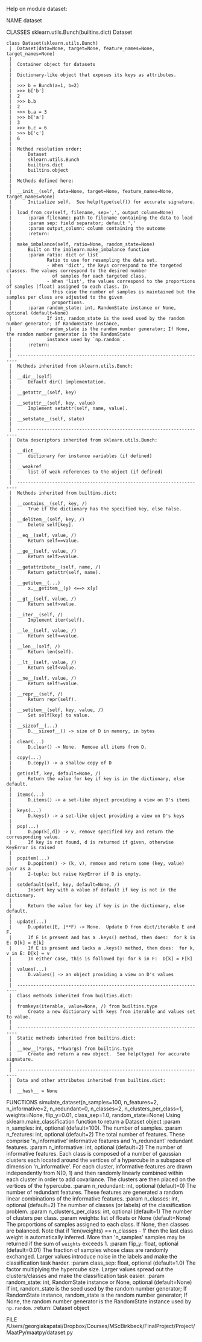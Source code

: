 Help on module dataset:

NAME
    dataset

CLASSES
    sklearn.utils.Bunch(builtins.dict)
        Dataset
    
    class Dataset(sklearn.utils.Bunch)
     |  Dataset(data=None, target=None, feature_names=None, target_names=None)
     |  
     |  Container object for datasets
     |  
     |  Dictionary-like object that exposes its keys as attributes.
     |  
     |  >>> b = Bunch(a=1, b=2)
     |  >>> b['b']
     |  2
     |  >>> b.b
     |  2
     |  >>> b.a = 3
     |  >>> b['a']
     |  3
     |  >>> b.c = 6
     |  >>> b['c']
     |  6
     |  
     |  Method resolution order:
     |      Dataset
     |      sklearn.utils.Bunch
     |      builtins.dict
     |      builtins.object
     |  
     |  Methods defined here:
     |  
     |  __init__(self, data=None, target=None, feature_names=None, target_names=None)
     |      Initialize self.  See help(type(self)) for accurate signature.
     |  
     |  load_from_csv(self, filename, sep=',', output_column=None)
     |      :param filename: path to filename containing the data to load
     |      :param sep: field separator; default ','
     |      :param output_column: column containing the outcome
     |      :return:
     |  
     |  make_imbalance(self, ratio=None, random_state=None)
     |      Built on the imblearn.make_imbalance function
     |      :param ratio: dict or list
     |             Ratio to use for resampling the data set.
     |             - When 'dict', the keys correspond to the targeted classes. The values correspond to the desired number
     |               of samples for each targeted class.
     |             - When 'list', the values correspond to the proportions of samples (float) assigned to each class. In
     |               this case the number of samples is maintained but the samples per class are adjusted to the given
     |               proportions.
     |      :param random_state: int, RandomState instance or None, optional (default=None)
     |             If int, random_state is the seed used by the random number generator; If RandomState instance,
     |             random_state is the random number generator; If None, the random number generator is the RandomState
     |             instance used by `np.random`.
     |      :return:
     |  
     |  ----------------------------------------------------------------------
     |  Methods inherited from sklearn.utils.Bunch:
     |  
     |  __dir__(self)
     |      Default dir() implementation.
     |  
     |  __getattr__(self, key)
     |  
     |  __setattr__(self, key, value)
     |      Implement setattr(self, name, value).
     |  
     |  __setstate__(self, state)
     |  
     |  ----------------------------------------------------------------------
     |  Data descriptors inherited from sklearn.utils.Bunch:
     |  
     |  __dict__
     |      dictionary for instance variables (if defined)
     |  
     |  __weakref__
     |      list of weak references to the object (if defined)
     |  
     |  ----------------------------------------------------------------------
     |  Methods inherited from builtins.dict:
     |  
     |  __contains__(self, key, /)
     |      True if the dictionary has the specified key, else False.
     |  
     |  __delitem__(self, key, /)
     |      Delete self[key].
     |  
     |  __eq__(self, value, /)
     |      Return self==value.
     |  
     |  __ge__(self, value, /)
     |      Return self>=value.
     |  
     |  __getattribute__(self, name, /)
     |      Return getattr(self, name).
     |  
     |  __getitem__(...)
     |      x.__getitem__(y) <==> x[y]
     |  
     |  __gt__(self, value, /)
     |      Return self>value.
     |  
     |  __iter__(self, /)
     |      Implement iter(self).
     |  
     |  __le__(self, value, /)
     |      Return self<=value.
     |  
     |  __len__(self, /)
     |      Return len(self).
     |  
     |  __lt__(self, value, /)
     |      Return self<value.
     |  
     |  __ne__(self, value, /)
     |      Return self!=value.
     |  
     |  __repr__(self, /)
     |      Return repr(self).
     |  
     |  __setitem__(self, key, value, /)
     |      Set self[key] to value.
     |  
     |  __sizeof__(...)
     |      D.__sizeof__() -> size of D in memory, in bytes
     |  
     |  clear(...)
     |      D.clear() -> None.  Remove all items from D.
     |  
     |  copy(...)
     |      D.copy() -> a shallow copy of D
     |  
     |  get(self, key, default=None, /)
     |      Return the value for key if key is in the dictionary, else default.
     |  
     |  items(...)
     |      D.items() -> a set-like object providing a view on D's items
     |  
     |  keys(...)
     |      D.keys() -> a set-like object providing a view on D's keys
     |  
     |  pop(...)
     |      D.pop(k[,d]) -> v, remove specified key and return the corresponding value.
     |      If key is not found, d is returned if given, otherwise KeyError is raised
     |  
     |  popitem(...)
     |      D.popitem() -> (k, v), remove and return some (key, value) pair as a
     |      2-tuple; but raise KeyError if D is empty.
     |  
     |  setdefault(self, key, default=None, /)
     |      Insert key with a value of default if key is not in the dictionary.
     |      
     |      Return the value for key if key is in the dictionary, else default.
     |  
     |  update(...)
     |      D.update([E, ]**F) -> None.  Update D from dict/iterable E and F.
     |      If E is present and has a .keys() method, then does:  for k in E: D[k] = E[k]
     |      If E is present and lacks a .keys() method, then does:  for k, v in E: D[k] = v
     |      In either case, this is followed by: for k in F:  D[k] = F[k]
     |  
     |  values(...)
     |      D.values() -> an object providing a view on D's values
     |  
     |  ----------------------------------------------------------------------
     |  Class methods inherited from builtins.dict:
     |  
     |  fromkeys(iterable, value=None, /) from builtins.type
     |      Create a new dictionary with keys from iterable and values set to value.
     |  
     |  ----------------------------------------------------------------------
     |  Static methods inherited from builtins.dict:
     |  
     |  __new__(*args, **kwargs) from builtins.type
     |      Create and return a new object.  See help(type) for accurate signature.
     |  
     |  ----------------------------------------------------------------------
     |  Data and other attributes inherited from builtins.dict:
     |  
     |  __hash__ = None

FUNCTIONS
    simulate_dataset(n_samples=100, n_features=2, n_informative=2, n_redundant=0, n_classes=2, n_clusters_per_class=1, weights=None, flip_y=0.01, class_sep=1.0, random_state=None)
        Using sklearn.make_classification function to return a Dataset object
        :param n_samples: int, optional (default=100).
               The number of samples.
        :param n_features: int, optional (default=2)
               The total number of features. These comprise 'n_informative' informative features and 'n_redundant'
               redundant features.
        :param n_informative: int, optional (default=2)
               The number of informative features. Each class is composed of a number  of gaussian clusters each located
               around the vertices of a hypercube in a subspace of dimension 'n_informative'. For each cluster,
               informative features are drawn independently from  N(0, 1) and then randomly linearly combined within
               each cluster in order to add covariance. The clusters are then placed on the vertices of the hypercube.
        :param n_redundant: int, optional (default=0)
               The number of redundant features. These features are generated a random linear combinations of the
               informative features.
        :param n_classes: int, optional (default=2)
               The number of classes (or labels) of the classification problem.
        :param n_clusters_per_class: int, optional (default=1)
               The number of clusters per class.
        :param weights: list of floats or None (default=None)
               The proportions of samples assigned to each class. If None, then classes are balanced. Note that if
               'len(weights) == n_classes - 1' then the last class weight is automatically inferred. More than
               'n_samples' samples may be returned if the sum of `weights` exceeds 1.
        :param flip_y: float, optional (default=0.01)
               The fraction of samples whose class are randomly exchanged. Larger values introduce noise in the labels
               and make the classification task harder.
        :param class_sep: float, optional (default=1.0)
               The factor multiplying the hypercube size.  Larger values spread out the clusters/classes and make the
               classification task easier.
        :param random_state: int, RandomState instance or None, optional (default=None)
               If int, random_state is the seed used by the random number generator; If RandomState instance,
               random_state is the random number generator; If None, the random number generator is the RandomState
               instance used by `np.random`.
        :return: Dataset object

FILE
    /Users/georgiakapatai/Dropbox/Courses/MScBirkbeck/FinalProject/Project/MaatPy/maatpy/dataset.py


